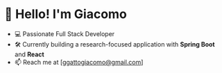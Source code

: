 # 👋 Hello! I'm Giacomo
- 💻 Passionate Full Stack Developer
- 🛠️ Currently building a research-focused application with **Spring Boot** and **React**
- 📫 Reach me at [ggattogiacomo@gmail.com]
